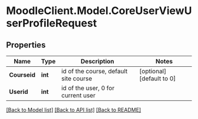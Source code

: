 # MoodleClient.Model.CoreUserViewUserProfileRequest

## Properties

Name | Type | Description | Notes
------------ | ------------- | ------------- | -------------
**Courseid** | **int** | id of the course, default site course | [optional] [default to 0]
**Userid** | **int** | id of the user, 0 for current user | 

[[Back to Model list]](../README.md#documentation-for-models) [[Back to API list]](../README.md#documentation-for-api-endpoints) [[Back to README]](../README.md)

